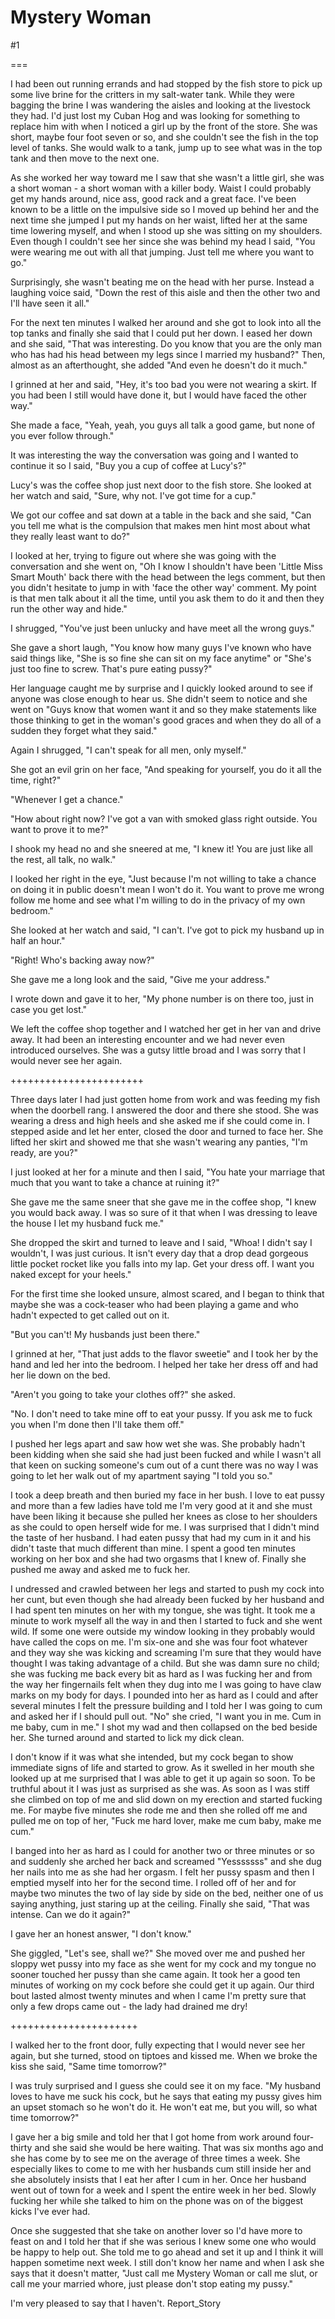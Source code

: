 Mystery Woman
=============
#1 

 

 

===

I had been out running errands and had stopped by the fish store to pick up some live brine for the critters in my salt-water tank. While they were bagging the brine I was wandering the aisles and looking at the livestock they had. I'd just lost my Cuban Hog and was looking for something to replace him with when I noticed a girl up by the front of the store. She was short, maybe four foot seven or so, and she couldn't see the fish in the top level of tanks. She would walk to a tank, jump up to see what was in the top tank and then move to the next one. 

 As she worked her way toward me I saw that she wasn't a little girl, she was a short woman - a short woman with a killer body. Waist I could probably get my hands around, nice ass, good rack and a great face. I've been known to be a little on the impulsive side so I moved up behind her and the next time she jumped I put my hands on her waist, lifted her at the same time lowering myself, and when I stood up she was sitting on my shoulders. Even though I couldn't see her since she was behind my head I said, "You were wearing me out with all that jumping. Just tell me where you want to go." 

 Surprisingly, she wasn't beating me on the head with her purse. Instead a laughing voice said, "Down the rest of this aisle and then the other two and I'll have seen it all." 

 For the next ten minutes I walked her around and she got to look into all the top tanks and finally she said that I could put her down. I eased her down and she said, "That was interesting. Do you know that you are the only man who has had his head between my legs since I married my husband?" Then, almost as an afterthought, she added "And even he doesn't do it much." 

 I grinned at her and said, "Hey, it's too bad you were not wearing a skirt. If you had been I still would have done it, but I would have faced the other way." 

 

 She made a face, "Yeah, yeah, you guys all talk a good game, but none of you ever follow through." 

 It was interesting the way the conversation was going and I wanted to continue it so I said, "Buy you a cup of coffee at Lucy's?" 

 Lucy's was the coffee shop just next door to the fish store. She looked at her watch and said, "Sure, why not. I've got time for a cup." 

 We got our coffee and sat down at a table in the back and she said, "Can you tell me what is the compulsion that makes men hint most about what they really least want to do?" 

 I looked at her, trying to figure out where she was going with the conversation and she went on, "Oh I know I shouldn't have been 'Little Miss Smart Mouth' back there with the head between the legs comment, but then you didn't hesitate to jump in with 'face the other way' comment. My point is that men talk about it all the time, until you ask them to do it and then they run the other way and hide." 

 I shrugged, "You've just been unlucky and have meet all the wrong guys." 

 She gave a short laugh, "You know how many guys I've known who have said things like, "She is so fine she can sit on my face anytime" or "She's just too fine to screw. That's pure eating pussy?" 

 Her language caught me by surprise and I quickly looked around to see if anyone was close enough to hear us. She didn't seem to notice and she went on "Guys know that women want it and so they make statements like those thinking to get in the woman's good graces and when they do all of a sudden they forget what they said." 

 Again I shrugged, "I can't speak for all men, only myself." 

 She got an evil grin on her face, "And speaking for yourself, you do it all the time, right?" 

 "Whenever I get a chance." 

 "How about right now? I've got a van with smoked glass right outside. You want to prove it to me?" 

 I shook my head no and she sneered at me, "I knew it! You are just like all the rest, all talk, no walk." 

 I looked her right in the eye, "Just because I'm not willing to take a chance on doing it in public doesn't mean I won't do it. You want to prove me wrong follow me home and see what I'm willing to do in the privacy of my own bedroom." 

 She looked at her watch and said, "I can't. I've got to pick my husband up in half an hour." 

 "Right! Who's backing away now?" 

 She gave me a long look and the said, "Give me your address." 

 I wrote down and gave it to her, "My phone number is on there too, just in case you get lost." 

 We left the coffee shop together and I watched her get in her van and drive away. It had been an interesting encounter and we had never even introduced ourselves. She was a gutsy little broad and I was sorry that I would never see her again. 

 +++++++++++++++++++++++ 

 Three days later I had just gotten home from work and was feeding my fish when the doorbell rang. I answered the door and there she stood. She was wearing a dress and high heels and she asked me if she could come in. I stepped aside and let her enter, closed the door and turned to face her. She lifted her skirt and showed me that she wasn't wearing any panties, "I'm ready, are you?" 

 I just looked at her for a minute and then I said, "You hate your marriage that much that you want to take a chance at ruining it?" 

 She gave me the same sneer that she gave me in the coffee shop, "I knew you would back away. I was so sure of it that when I was dressing to leave the house I let my husband fuck me." 

 She dropped the skirt and turned to leave and I said, "Whoa! I didn't say I wouldn't, I was just curious. It isn't every day that a drop dead gorgeous little pocket rocket like you falls into my lap. Get your dress off. I want you naked except for your heels." 

 For the first time she looked unsure, almost scared, and I began to think that maybe she was a cock-teaser who had been playing a game and who hadn't expected to get called out on it. 

 "But you can't! My husbands just been there." 

 I grinned at her, "That just adds to the flavor sweetie" and I took her by the hand and led her into the bedroom. I helped her take her dress off and had her lie down on the bed. 

 "Aren't you going to take your clothes off?" she asked. 

 "No. I don't need to take mine off to eat your pussy. If you ask me to fuck you when I'm done then I'll take them off." 

 I pushed her legs apart and saw how wet she was. She probably hadn't been kidding when she said she had just been fucked and while I wasn't all that keen on sucking someone's cum out of a cunt there was no way I was going to let her walk out of my apartment saying "I told you so." 

 I took a deep breath and then buried my face in her bush. I love to eat pussy and more than a few ladies have told me I'm very good at it and she must have been liking it because she pulled her knees as close to her shoulders as she could to open herself wide for me. I was surprised that I didn't mind the taste of her husband. I had eaten pussy that had my cum in it and his didn't taste that much different than mine. I spent a good ten minutes working on her box and she had two orgasms that I knew of. Finally she pushed me away and asked me to fuck her. 

 I undressed and crawled between her legs and started to push my cock into her cunt, but even though she had already been fucked by her husband and I had spent ten minutes on her with my tongue, she was tight. It took me a minute to work myself all the way in and then I started to fuck and she went wild. If some one were outside my window looking in they probably would have called the cops on me. I'm six-one and she was four foot whatever and they way she was kicking and screaming I'm sure that they would have thought I was taking advantage of a child. But she was damn sure no child; she was fucking me back every bit as hard as I was fucking her and from the way her fingernails felt when they dug into me I was going to have claw marks on my body for days. I pounded into her as hard as I could and after several minutes I felt the pressure building and I told her I was going to cum and asked her if I should pull out. "No" she cried, "I want you in me. Cum in me baby, cum in me." I shot my wad and then collapsed on the bed beside her. She turned around and started to lick my dick clean. 

 I don't know if it was what she intended, but my cock began to show immediate signs of life and started to grow. As it swelled in her mouth she looked up at me surprised that I was able to get it up again so soon. To be truthful about it I was just as surprised as she was. As soon as I was stiff she climbed on top of me and slid down on my erection and started fucking me. For maybe five minutes she rode me and then she rolled off me and pulled me on top of her, "Fuck me hard lover, make me cum baby, make me cum." 

 I banged into her as hard as I could for another two or three minutes or so and suddenly she arched her back and screamed "Yesssssss" and she dug her nails into me as she had her orgasm. I felt her pussy spasm and then I emptied myself into her for the second time. I rolled off of her and for maybe two minutes the two of lay side by side on the bed, neither one of us saying anything, just staring up at the ceiling. Finally she said, "That was intense. Can we do it again?" 

 I gave her an honest answer, "I don't know." 

 She giggled, "Let's see, shall we?" She moved over me and pushed her sloppy wet pussy into my face as she went for my cock and my tongue no sooner touched her pussy than she came again. It took her a good ten minutes of working on my cock before she could get it up again. Our third bout lasted almost twenty minutes and when I came I'm pretty sure that only a few drops came out - the lady had drained me dry! 

 ++++++++++++++++++++++ 

 I walked her to the front door, fully expecting that I would never see her again, but she turned, stood on tiptoes and kissed me. When we broke the kiss she said, "Same time tomorrow?" 

 I was truly surprised and I guess she could see it on my face. "My husband loves to have me suck his cock, but he says that eating my pussy gives him an upset stomach so he won't do it. He won't eat me, but you will, so what time tomorrow?" 

 I gave her a big smile and told her that I got home from work around four- thirty and she said she would be here waiting. That was six months ago and she has come by to see me on the average of three times a week. She especially likes to come to me with her husbands cum still inside her and she absolutely insists that I eat her after I cum in her. Once her husband went out of town for a week and I spent the entire week in her bed. Slowly fucking her while she talked to him on the phone was on of the biggest kicks I've ever had. 

 Once she suggested that she take on another lover so I'd have more to feast on and I told her that if she was serious I knew some one who would be happy to help out. She told me to go ahead and set it up and I think it will happen sometime next week. I still don't know her name and when I ask she says that it doesn't matter, "Just call me Mystery Woman or call me slut, or call me your married whore, just please don't stop eating my pussy." 

 I'm very pleased to say that I haven't. Report_Story 
